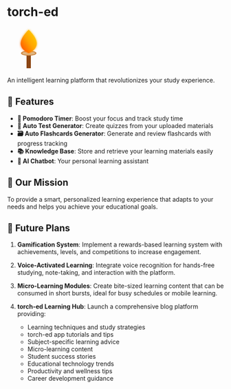# torch-ed
<svg xmlns="http://www.w3.org/2000/svg" viewBox="0 0 100 100" width="100" height="100">
  <defs>
    <linearGradient id="fireGradient" x1="0%" y1="100%" x2="100%" y2="0%">
      <stop offset="0%" style="stop-color:#FF4500;stop-opacity:1" />
      <stop offset="50%" style="stop-color:#FFA500;stop-opacity:1" />
      <stop offset="100%" style="stop-color:#FFD700;stop-opacity:1" />
    </linearGradient>
    <filter id="glow">
      <feGaussianBlur stdDeviation="2.5" result="coloredBlur"/>
      <feMerge>
        <feMergeNode in="coloredBlur"/>
        <feMergeNode in="SourceGraphic"/>
      </feMerge>
    </filter>
  </defs>
  
  <!-- Torch handle -->
  <rect x="45" y="60" width="10" height="35" fill="#8B4513" />
  <rect x="43" y="60" width="14" height="5" fill="#A0522D" rx="2" ry="2" />
  
  <!-- Torch base -->
  <ellipse cx="50" cy="60" rx="18" ry="6" fill="#CD853F" />
  <ellipse cx="50" cy="60" rx="15" ry="4" fill="#DEB887" />
  
  <!-- Fire -->
  <path d="M50 5 C30 25 20 45 50 60 C80 45 70 25 50 5" fill="url(#fireGradient)" filter="url(#glow)">
    <animate attributeName="d" 
             dur="1.5s" 
             repeatCount="indefinite"
             values="M50 5 C30 25 20 45 50 60 C80 45 70 25 50 5;
                     M50 10 C35 30 25 50 50 60 C75 50 65 30 50 10;
                     M50 5 C30 25 20 45 50 60 C80 45 70 25 50 5" />
  </path>
  
  <!-- Sparks -->
  <circle cx="45" cy="20" r="1" fill="#FFD700">
    <animate attributeName="opacity" values="0;1;0" dur="2s" repeatCount="indefinite" />
  </circle>
  <circle cx="55" cy="15" r="1" fill="#FFD700">
    <animate attributeName="opacity" values="0;1;0" dur="1.5s" repeatCount="indefinite" />
  </circle>
  <circle cx="60" cy="25" r="1" fill="#FFD700">
    <animate attributeName="opacity" values="0;1;0" dur="2.5s" repeatCount="indefinite" />
  </circle>
</svg>

An intelligent learning platform that revolutionizes your study experience.

## 🚀 Features

- **🍅 Pomodoro Timer**: Boost your focus and track study time
- **📝 Auto Test Generator**: Create quizzes from your uploaded materials
- **🗃️ Auto Flashcards Generator**: Generate and review flashcards with progress tracking
- **📚 Knowledge Base**: Store and retrieve your learning materials easily
- **🤖 AI Chatbot**: Your personal learning assistant

## 🎯 Our Mission

To provide a smart, personalized learning experience that adapts to your needs and helps you achieve your educational goals.

## 🔮 Future Plans

1. **Gamification System**: Implement a rewards-based learning system with achievements, levels, and competitions to increase engagement.

2. **Voice-Activated Learning**: Integrate voice recognition for hands-free studying, note-taking, and interaction with the platform.

3. **Micro-Learning Modules**: Create bite-sized learning content that can be consumed in short bursts, ideal for busy schedules or mobile learning.

4. **torch-ed Learning Hub**: Launch a comprehensive blog platform providing:
   - Learning techniques and study strategies
   - torch-ed app tutorials and tips
   - Subject-specific learning advice
   - Micro-learning content
   - Student success stories
   - Educational technology trends
   - Productivity and wellness tips
   - Career development guidance
